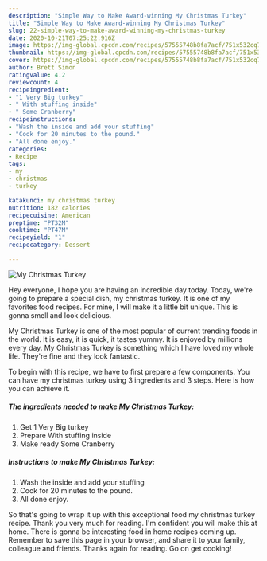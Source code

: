 ```yaml
---
description: "Simple Way to Make Award-winning My Christmas Turkey"
title: "Simple Way to Make Award-winning My Christmas Turkey"
slug: 22-simple-way-to-make-award-winning-my-christmas-turkey
date: 2020-10-21T07:25:22.916Z
image: https://img-global.cpcdn.com/recipes/57555748b8fa7acf/751x532cq70/my-christmas-turkey-recipe-main-photo.jpg
thumbnail: https://img-global.cpcdn.com/recipes/57555748b8fa7acf/751x532cq70/my-christmas-turkey-recipe-main-photo.jpg
cover: https://img-global.cpcdn.com/recipes/57555748b8fa7acf/751x532cq70/my-christmas-turkey-recipe-main-photo.jpg
author: Brett Simon
ratingvalue: 4.2
reviewcount: 4
recipeingredient:
- "1 Very Big turkey"
- " With stuffing inside"
- " Some Cranberry"
recipeinstructions:
- "Wash the inside and add your stuffing"
- "Cook for 20 minutes to the pound."
- "All done enjoy."
categories:
- Recipe
tags:
- my
- christmas
- turkey

katakunci: my christmas turkey 
nutrition: 182 calories
recipecuisine: American
preptime: "PT32M"
cooktime: "PT47M"
recipeyield: "1"
recipecategory: Dessert

---
```



![My Christmas Turkey](https://img-global.cpcdn.com/recipes/57555748b8fa7acf/751x532cq70/my-christmas-turkey-recipe-main-photo.jpg)

Hey everyone, I hope you are having an incredible day today. Today, we're going to prepare a special dish, my christmas turkey. It is one of my favorites food recipes. For mine, I will make it a little bit unique. This is gonna smell and look delicious.



My Christmas Turkey is one of the most popular of current trending foods in the world. It is easy, it is quick, it tastes yummy. It is enjoyed by millions every day. My Christmas Turkey is something which I have loved my whole life. They're fine and they look fantastic.


To begin with this recipe, we have to first prepare a few components. You can have my christmas turkey using 3 ingredients and 3 steps. Here is how you can achieve it.

<!--inarticleads1-->

##### The ingredients needed to make My Christmas Turkey:

1. Get 1 Very Big turkey
1. Prepare  With stuffing inside
1. Make ready  Some Cranberry




<!--inarticleads2-->

##### Instructions to make My Christmas Turkey:

1. Wash the inside and add your stuffing
1. Cook for 20 minutes to the pound.
1. All done enjoy.




So that's going to wrap it up with this exceptional food my christmas turkey recipe. Thank you very much for reading. I'm confident you will make this at home. There is gonna be interesting food in home recipes coming up. Remember to save this page in your browser, and share it to your family, colleague and friends. Thanks again for reading. Go on get cooking!
